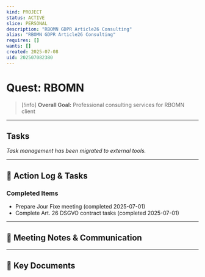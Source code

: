 ```yaml
---
kind: PROJECT
status: ACTIVE
slice: PERSONAL
description: "RBOMN GDPR Article26 Consulting"
alias: "RBOMN GDPR Article26 Consulting"
requires: []
wants: []
created: 2025-07-08
uid: 202507082380
---
```


# Quest: RBOMN

> [!info]
> **Overall Goal:** Professional consulting services for RBOMN client

---

## Tasks

*Task management has been migrated to external tools.*

---

## 📝 Action Log & Tasks

### Completed Items
- Prepare Jour Fixe meeting (completed 2025-07-01)
- Complete Art. 26 DSGVO contract tasks (completed 2025-07-01)

---
## 💬 Meeting Notes & Communication


---
## 📎 Key Documents
